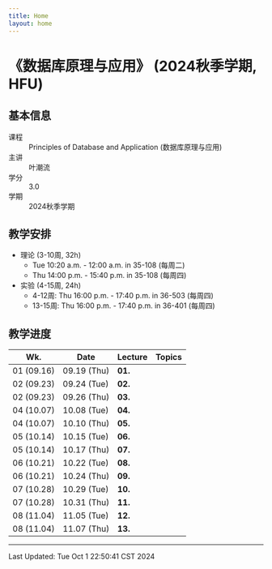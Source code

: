 ```yaml
---
title: Home
layout: home
---
```


# 《数据库原理与应用》 (2024秋季学期, HFU)

## 基本信息

<dl>
  <dt>课程</dt>
  <dd>Principles of Database and Application (数据库原理与应用)</dd>
  <dt>主讲</dt>
  <dd>叶潮流</dd>
  <dt>学分</dt>
  <dd>3.0</dd>
  <dt>学期</dt>
  <dd>2024秋季学期</dd>
</dl>

## 教学安排

- 理论 (3-10周, 32h)
	- Tue 10:20 a.m. - 12:00 a.m. in 35-108 (每周二)
	- Thu 14:00 p.m. - 15:40 p.m. in 35-108 (每周四)
- 实验 (4-15周, 24h)
	- 4-12周: Thu 16:00 p.m. - 17:40 p.m. in 36-503 (每周四)
	- 13-15周: Thu 16:00 p.m. - 17:40 p.m. in 36-401 (每周四)

## 教学进度

| Wk.        | Date        | Lecture | Topics |
| ---------- | ----------- | ------- | ------ |
| 01 (09.16) | 09.19 (Thu) | **01.**     |        |
| 02 (09.23) | 09.24 (Tue) | **02.**     |        |
| 02 (09.23) | 09.26 (Thu) | **03.**     |        |
| 04 (10.07) | 10.08 (Tue) | **04.**     |        |
| 04 (10.07) | 10.10 (Thu) | **05.**     |        |
| 05 (10.14) | 10.15 (Tue) | **06.**     |        |
| 05 (10.14) | 10.17 (Thu) | **07.**     |        |
| 06 (10.21) | 10.22 (Tue) | **08.**     |        |
| 06 (10.21) | 10.24 (Thu) | **09.**     |        |
| 07 (10.28) | 10.29 (Tue) | **10.**     |        |
| 07 (10.28) | 10.31 (Thu) | **11.**     |        |
| 08 (11.04) | 11.05 (Tue) | **12.**     |        |
| 08 (11.04) | 11.07 (Thu) | **13.**     |        |

---

Last Updated: Tue Oct  1 22:50:41 CST 2024
